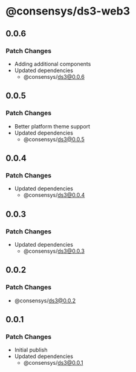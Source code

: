# @consensys/ds3-web3

## 0.0.6

### Patch Changes

- Adding additional components
- Updated dependencies
  - @consensys/ds3@0.0.6

## 0.0.5

### Patch Changes

- Better platform theme support
- Updated dependencies
  - @consensys/ds3@0.0.5

## 0.0.4

### Patch Changes

- Updated dependencies
  - @consensys/ds3@0.0.4

## 0.0.3

### Patch Changes

- Updated dependencies
  - @consensys/ds3@0.0.3

## 0.0.2

### Patch Changes

- @consensys/ds3@0.0.2

## 0.0.1

### Patch Changes

- Initial publish
- Updated dependencies
  - @consensys/ds3@0.0.1
